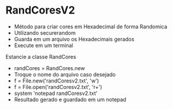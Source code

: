 # RandCoresV2
* Método para criar cores em Hexadecimal de forma Randomica 
* Utilizando securerandom
* Guarda em um arquivo os Hexadecimais gerados
* Execute em um terminal

Estancie a classe RandCores
- randCores = RandCores.new
- Troque o nome do arquivo caso desejado
- f = File.new('randCoresv2.txt', 'w')
- f = File.open('randCoresv2.txt', 'r+')
- system 'notepad randCoresv2.txt'
- Resultado gerado e guardado em um notepad
